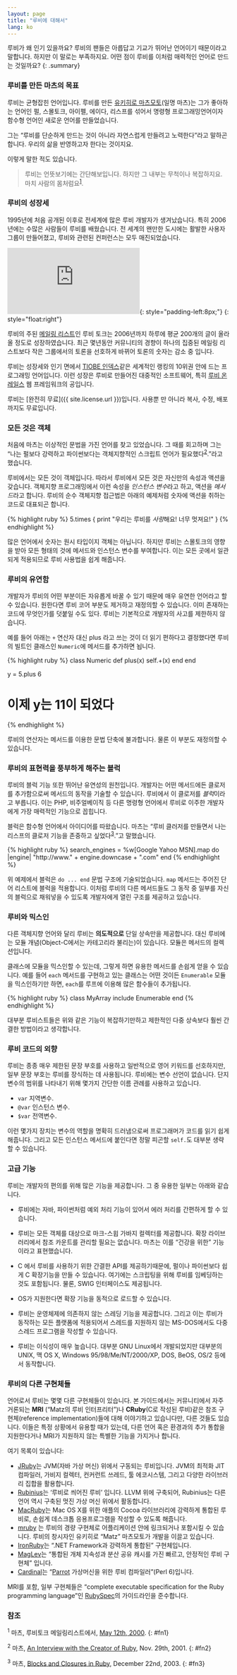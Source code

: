 ```yaml
---
layout: page
title: "루비에 대해서"
lang: ko
---
```


루비가 왜 인기 있을까요? 루비의 팬들은 아릅답고 기교가 뛰어난 언어이기 때문이라고 말합니다. 하지만 이 말로는 부족하지요. 어떤
점이 루비를 이처럼 매력적인 언어로 만드는 것일까요?
{: .summary}

### 루비를 만든 마츠의 목표

루비는 균형잡힌 언어입니다. 루비를 만든 [유키히로 마츠모토][matz](일명 마츠)는 그가 좋아하는 언어인 펄, 스몰토크, 아이펠,
에이다, 리스프를 섞어서 명령형 프로그래밍언어이자 함수형 언어인 새로운 언어를 만들었습니다.

그는 “루비를 단순하게 만드는 것이 아니라 자연스럽게 만들려고 노력한다”라고 말하곤 합니다. 우리의 삶을 반영하고자 한다는
것이지요.

이렇게 말한 적도 있습니다.

> 루비는 언뜻보기에는 간단해보입니다. 하지만 그 내부는 무척이나 복잡하지요. 마치 사람의 몸처럼요<sup>[1](#fn1)</sup>.

### 루비의 성장세

1995년에 처음 공개된 이후로 전세계에 많은 루비 개발자가 생겨났습니다. 특히 2006년에는 수많은 사람들이 루비를 배웠습니다.
전 세계의 왠만한 도시에는 활발한 사용자 그룹이 만들어졌고, 루비와 관련된 컨퍼런스는 모두 매진되었습니다.

![Graph courtesy of
Gmane.](http://gmane.org/plot-rate.php?group=gmane.comp.lang.ruby.general&amp;width=320&amp;height=160&amp;title=Ruby-Talk+Activity
"Graph courtesy of Gmane."){: style="padding-left:8px;"}
{: style="float:right"}

루비의 주된 [메일링 리스트](/ko/community/mailing-lists/)인 루비 토크는 2006년까지 하루에 평균 200개의 글이 올라올 정도로
성장하였습니다. 최근 몇년동안 커뮤니티의 경향이 하나의 집중된 메일링 리스트보다 작은 그룹에서의 토론을 선호하게 바뀌어
토론의 숫자는 감소 중 입니다.

루비는 성장세와 인기 면에서 [TIOBE 인덱스][tiobe]같은 세계적인 랭킹의 10위권 안에 드는 프로그래밍 언어입니다.
이런 성장은 루비로 만들어진 대중적인 소프트웨어, 특히 [루비 온 레일스][ror] 웹 프레임워크의 공입니다.

루비는 [완전히 무료]({{ site.license.url }})입니다. 사용뿐 만 아니라 복사, 수정, 배포까지도 무료입니다.

### 모든 것은 객체

처음에 마츠는 이상적인 문법을 가진 언어를 찾고 있었습니다. 그 때를 회고하며 그는 “나는 펄보다 강력하고 파이썬보다는 객체지향적인
스크립트 언어가 필요했다<sup>[2](#fn2)</sup>.”라고 했습니다.

루비에서는 모든 것이 객체입니다. 따라서 루비에서 모든 것은 자신만의 속성과 액션을 갖습니다. 객체지향 프로그래밍에서 이런 속성을
*인스턴스 변수*라고 하고, 액션을 *메서드*라고 합니다. 루비의 순수 객체지향 접근법은 아래의 예제처럼 숫자에 액션을 취하는
코드로 대표되곤 합니다.

{% highlight ruby %}
5.times { print "우리는 루비를 *사랑*해요! 너무 멋져요!" }
{% endhighlight %}

많은 언어에서 숫자는 원시 타입이지 객체는 아닙니다. 하지만 루비는 스몰토크의 영향을 받아 모든 형태의 것에 메서드와 인스턴스
변수를 부여합니다. 이는 모든 곳에서 일관되게 적용되므로 루비 사용법을 쉽게 해줍니다.

### 루비의 유연함

개발자가 루비의 어떤 부분이든 자유롭게 바꿀 수 있기 때문에 매우 유연한 언어라고 할 수 있습니다. 원한다면 루비 코어 부분도
제거하고 재정의할 수 있습니다. 이미 존재하는 코드에 무엇인가를 덧붙일 수도 있다. 루비는 기본적으로 개발자의 사고를 제한하지
않습니다.

예를 들어 아래는 `+` 연산자 대신 plus 라고 쓰는 것이 더 읽기 편하다고 결정했다면 루비의 빌트인 클래스인
`Numeric`에 메서드를 추가하면 뇝니다.

{% highlight ruby %}
class Numeric
  def plus(x)
    self.+(x)
  end
end

y = 5.plus 6
# 이제 y는 11이 되었다
{% endhighlight %}

루비의 연산자는 메서드를 이용한 문법 단축에 불과합니다. 물론 이 부분도 재정의할 수 있습니다.

### 루비의 표현력을 풍부하게 해주는 블럭

루비의 블럭 기능 또한 뛰어난 유연성의 원천입니다. 개발자는 어떤 메서드에든 클로저를 추가함으로써 메서드의 동작을 기술할 수
있습니다. 루비에서 이 클로저를 *블럭*이라고 부릅니다. 이는 PHP, 비주얼베이직 등 다른 명령형 언어에서 루비로 이주한
개발자에게 가장 매력적인 기능으로 꼽힙니다.

블럭은 함수형 언어에서 아이디어를 따왔습니다. 마츠는 “루비 클러저를 만들면서 나는 리스프의 클로저 기능을 존중하고
싶었다<sup>[3](#fn3)</sup>.”고 말했습니다.

{% highlight ruby %}
search_engines =
  %w[Google Yahoo MSN].map do |engine|
    "http://www." + engine.downcase + ".com"
  end
{% endhighlight %}

위 예제에서 블럭은 `do ... end` 문법 구조에 기술되었습니다. `map` 메서드는 주어진 단어 리스트에 블럭을 적용합니다.
이처럼 루비의 다른 메서드들도 그 동작 중 일부를 자신의 블럭으로 채워넣을 수 있도록 개발자에게 열린 구조를 제공하고 있습니다.

### 루비와 믹스인

다른 객체지향 언어와 달리 루비는 **의도적으로** 단일 상속만을 제공합니다. 대신 루비에는 모듈 개념(Object-C에서는
카테고리라 불리는)이 있습니다. 모듈은 메서드의 컬렉션입니다.

클래스에 모듈을 믹스인할 수 있는데, 그렇게 하면 유용한 메서드를 손쉽게 얻을 수 있습니다. 예를 들어 `each` 메서드를 구현하고
있는 클래스는 어떤 것이든 `Enumerable` 모듈을 믹스인하기만 하면, `each`를 루프에 이용해 많은 함수들이 추가됩니다.

{% highlight ruby %}
class MyArray
  include Enumerable
end
{% endhighlight %}

대부분 루비스트들은 위와 같은 기능이 복잡하기만하고 제한적인 다중 상속보다 훨씬 간결한 방법이라고 생각합니다.

### 루비 코드의 외향

루비는 종종 매우 제한된 문장 부호를 사용하고 일반적으로 영어 키워드를 선호하지만, 일부 문장 부호는 루비를 장식하는 데 사용됩니다.
루비에는 변수 선언이 없습니다. 단지 변수의 범위를 나타내기 위해 몇가지 간단한 이름 관례를 사용하고 있습니다.

* `var` 지역변수.
* `@var` 인스턴스 변수.
* `$var` 전역변수.

이런 몇가지 장치는 변수의 역할을 명확히 드러냄으로써 프로그래머가 코드를 읽기 쉽게 해줍니다. 그리고 모든 인스턴스 메서드에
붙인다면 정말 피곤할 `self.`도 대부분 생략할 수 있습니다.

### 고급 기능

루비는 개발자의 편의를 위해 많은 기능을 제공합니다. 그 중 유용한 일부는 아래와 같습니다.

* 루비에는 자바, 파이썬처럼 예외 처리 기능이 있어서 에러 처리를 간편하게 할 수 있습니다.

* 루비는 모든 객체를 대상으로 마크-스윕 가바지 컬렉터를 제공합니다. 확장 라이브러리에서 참조 카운트를 관리할 필요는 없습니다.
  마츠는 이를 “건강을 위한” 기능이라고 표현했습니다.

* C 에서 루비를 사용하기 위한 간결한 API를 제공하기때문에, 펄이나 파이썬보다 쉽게 C 확장기능을 만들 수 있습니다. 여기에는
  스크립팅을 위해 루비를 임베딩하는 것도 포함됩니다. 물론, SWIG 인터페이스도 제공됩니다.

* OS가 지원한다면 확장 기능을 동적으로 로드할 수 있습니다.

* 루비는 운영체제에 의존하지 않는 스레딩 기능을 제공합니다. 그리고 이는 루비가 동작하는 모든 플랫폼에 적용되어서 스레드를
  지원하지 않는 MS-DOS에서도 다중 스레드 프로그램을 작성할 수 있습니다.

* 루비는 이식성이 매우 높습니다. 대부분 GNU Linux에서 개발되었지만 대부분의 UNIX, 맥 OS X, Windows
  95/98/Me/NT/2000/XP, DOS, BeOS, OS/2 등에서 동작합니다.

### 루비의 다른 구현체들

언어로서 루비는 몇몇 다른 구현체들이 있습니다. 본 가이드에서는 커뮤니티에서 자주 거론되는
**MRI** (“Matz의 루비 인터프리터”)나 **CRuby**(C로 작성된 루비)같은 참조 구현체(reference
implementation)들에 대해 이야기하고 있습니다만, 다른 것들도 있습니다.
이들은 특정 상황에서 유용할 때가 있는데, 다른 언어 혹은 환경과의 추가 통합을 지원한다거나
MRI가 지원하지 않는 특별한 기능을 가지거나 합니다.

여기 목록이 있습니다:

* [JRuby][jruby]는 JVM(자바 가상 머신) 위에서 구동되는 루비입니다. JVM의 최적화 JIT 컴파일러, 가비지 컬렉터, 컨커런트 쓰레드, 툴 에코시스템,
  그리고 다양한 라이브러리 집합을 활용합니다.
* [Rubinius][rubinius]는 ‘루비로 씌어진 루비’ 입니다. LLVM 위에 구축되어,
  Rubinius는 다른 언어 역시 구축된 멋진 가상 머신 위에서 활동합니다.
* [MacRuby][macruby]는 Mac OS X를 위한 애플의 Cocoa 라이브러리에 강력하게 통합된 루비로, 손쉽게 데스크톱 응용프로그램을 작성할 수 있도록 해줍니다.
* [mruby][mruby] 는 루비의 경량 구현체로 어플리케이션 안에 링크되거나 포함시킬 수 있습니다.
  루비의 창시자인 유키히로 “Matz” 마츠모토가 개발을 이끌고 있습니다.
* [IronRuby][ironruby]는 “.NET Framework과 강력하게 통합된” 구현체입니다.
* [MagLev][maglev]는 “통합된 개체 지속성과 분산 공유 캐시를 가진 빠르고, 안정적인 루비 구현체” 입니다.
* [Cardinal][cardinal]는 “[Parrot][parrot] 가상머신을 위한 루비 컴파일러”(Perl 6)입니다.

MRI를 포함, 일부 구현체들은 “complete executable specification for the Ruby programming language”인 [RubySpec][rubyspec]의 가이드라인을 준수합니다.

### 참조

<sup>1</sup> 마츠, 루비토크 메일링리스트에서, [May 12th,
2000][blade].
{: #fn1}

<sup>2</sup> 마츠, [An Interview with the Creator of Ruby][linuxdevcenter], Nov.
29th, 2001.
{: #fn2}

<sup>3</sup> 마츠, [Blocks and Closures in Ruby][artima], December 22nd,
2003.
{: #fn3}



[matz]: http://www.rubyist.net/~matz/
[blade]: http://blade.nagaokaut.ac.jp/cgi-bin/scat.rb/ruby/ruby-talk/2773
[ror]: http://rubyonrails.org/
[linuxdevcenter]: http://www.linuxdevcenter.com/pub/a/linux/2001/11/29/ruby.html
[artima]: http://www.artima.com/intv/closures2.html
[tiobe]: http://www.tiobe.com/index.php/content/paperinfo/tpci/index.html
[jruby]: http://jruby.org
[rubinius]: http://rubini.us
[macruby]: http://www.macruby.org
[mruby]: http://www.mruby.org/
[ironruby]: http://www.ironruby.net
[maglev]: http://ruby.gemstone.com
[cardinal]: https://github.com/parrot/cardinal
[parrot]: http://parrot.org
[rubyspec]: http://rubyspec.org
